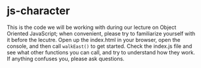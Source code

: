 # js-character
This is the code we will be working with during our lecture on Object Oriented JavaScript; when convenient, please try to familiarize yourself with it before the lecutre. Open up the index.html in your browser, open the console, and then call `walkEast()` to get started. Check the index.js file and see what other functions you can call, and try to understand how they work. If anything confuses you, please ask questions.
